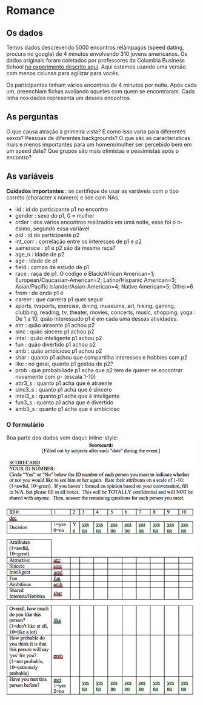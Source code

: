 # Romance

## Os dados
Temos dados descrevendo 5000 encontros relâmpagos (speed dating, procura no google) de 4 minutos envolvendo 310 jovens americanos. Os dados originais foram coletados por professores da Columbia Business School [no experimento descrito aqui](http://faculty.chicagobooth.edu/emir.kamenica/documents/genderDifferences.pdf). Aqui estamos usando uma versão com menos colunas para agilizar para vocês.

Os participantes tinham vários encontros de 4 minutos por noite. Após cada um, preenchiam fichas avaliando aqueles com quem se encontraram. Cada linha nos dados representa um desses encontros.

## As perguntas
O que causa atração à primeira vista? E como isso varia para diferentes sexos? Pessoas de diferentes backgrounds? O que são as características mais e menos importantes para um homem/mulher ser percebido bem em um speed date? Que grupos são mais otimistas e pessimistas após o encontro?

## As variáveis

**Cuidados importantes** : se certifique de usar as variáveis com o tipo correto (character x número) e lide com NAs.

- iid : id do participante p1 no encontro
- gender : sexo do p1, 0 = mulher
- order : dos vários encontros realizados em uma noite, esse foi o n-ésimo, segundo essa variável
- pid : id do participante p2
- int_corr : correlação entre os interesses de p1 e p2
- samerace : p1 e p2 são da mesma raça?
- age_o : idade de p2
- age : idade de p1
- field : campo de estudo de p1
- race : raça de p1. O código é Black/African American=1; European/Caucasian-American=2; Latino/Hispanic American=3; Asian/Pacific Islander/Asian-American=4;	Native American=5; 	Other=6
- from : de onde p1 é
- career : que carreira p1 quer seguir
- sports, tvsports, exercise, dining, museums, art, hiking, gaming, clubbing, reading, tv, theater, movies, concerts, music, shopping, yoga : De 1 a 10, quão interessado p1 é em cada uma dessas atividades.  
- attr : quão atraente p1 achou p2
- sinc : quão sincero p1 achou p2
- intel : quão inteligente p1 achou p2    
- fun : quão divertido p1 achou p2
- amb : quão ambicioso p1 achou p2
- shar : quanto p1 achou que compartilha interesses e hobbies com p2
- like : no geral, quanto p1 gostou de p2?
- prob : que probabiliade p1 acha que p2 tem de querer se encontrar novamente com p- (escala 1-10)
- attr3_s : quanto p1 acha que é atraente
- sinc3_s : quanto p1 acha que é sincero
- intel3_s : quanto p1 acha que é inteligente
- fun3_s : quanto p1 acha que é divertido
- amb3_s : quanto p1 acha que é ambicioso

### O formulário

Boa parte dos dados vem daqui: Inline-style:
![formulário preenchido pelos usuários](form.png "O formulário")
